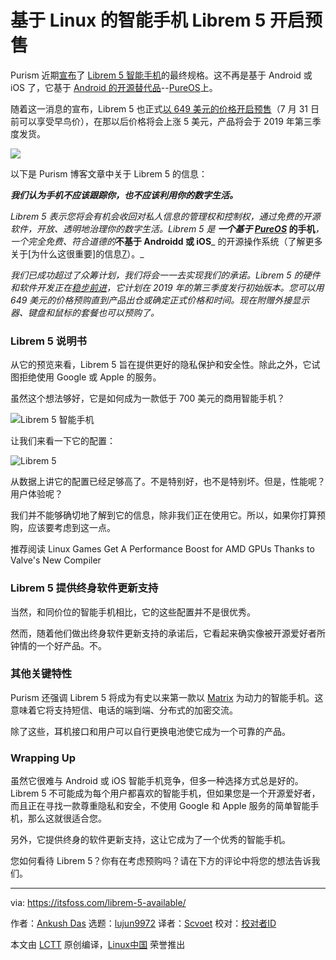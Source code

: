 [#]: collector: (lujun9972)
[#]: translator: (scvoet)
[#]: reviewer: ( )
[#]: publisher: ( )
[#]: url: ( )
[#]: subject: (Linux Smartphone Librem 5 is Available for Preorder)
[#]: via: (https://itsfoss.com/librem-5-available/)
[#]: author: (Ankush Das https://itsfoss.com/author/ankush/)

基于 Linux 的智能手机 Librem 5 开启预售
======

Purism 近期[宣布][1]了 [Librem 5 智能手机][2]的最终规格。这不再是基于 Android 或 iOS 了，它基于 [Android 的开源替代品][4]--[PureOS][3]上。

随着这一消息的宣布，Librem 5 也正式[以 649 美元的价格开启预售][5]（7 月 31 日前可以享受早鸟价），在那以后价格将会上涨 5 美元，产品将会于 2019 年第三季度发货。

![][6]

以下是 Purism 博客文章中关于 Librem 5 的信息：

_**我们认为手机不应该跟踪你，也不应该利用你的数字生活。**_

_Librem 5 表示您将会有机会收回对私人信息的管理权和控制权，通过免费的开源软件，开放、透明地治理你的数字生活。Librem 5 是_ **_一个基于_ [_PureOS_][3] 的手机**_，一个完全免费、符合道德的_**不基于 Androidd 或 iOS**_ 的开源操作系统（了解更多关于[为什么这很重要]的信息[7]）。_

_我们已成功超过了众筹计划，我们将会一一去实现我们的承诺。Librem 5 的硬件和软件开发正在[稳步前进][8]，它计划在 2019 年的第三季度发行初始版本。您可以用 649 美元的价格预购直到产品出仓或确定正式价格和时间。现在附赠外接显示器、键盘和鼠标的套餐也可以预购了。_

### Librem 5 说明书

从它的预览来看，Librem 5 旨在提供更好的隐私保护和安全性。除此之外，它试图拒绝使用 Google 或 Apple 的服务。

虽然这个想法够好，它是如何成为一款低于 700 美元的商用智能手机？

![Librem 5 智能手机][9]

让我们来看一下它的配置：

![Librem 5][10]

从数据上讲它的配置已经足够高了。不是特别好，也不是特别坏。但是，性能呢？用户体验呢？

我们并不能够确切地了解到它的信息，除非我们正在使用它。所以，如果你打算预购，应该要考虑到这一点。

[][11]

推荐阅读  Linux Games Get A Performance Boost for AMD GPUs Thanks to Valve's New Compiler

### Librem 5 提供终身软件更新支持

当然，和同价位的智能手机相比，它的这些配置并不是很优秀。

然而，随着他们做出终身软件更新支持的承诺后，它看起来确实像被开源爱好者所钟情的一个好产品。不。

### 其他关键特性

Purism 还强调 Librem 5 将成为有史以来第一款以 [Matrix][12] 为动力的智能手机。这意味着它将支持短信、电话的端到端、分布式的加密交流。

除了这些，耳机接口和用户可以自行更换电池使它成为一个可靠的产品。

### Wrapping Up

虽然它很难与 Android 或 iOS 智能手机竞争，但多一种选择方式总是好的。 Librem 5 不可能成为每个用户都喜欢的智能手机，但如果您是一个开源爱好者，而且正在寻找一款尊重隐私和安全，不使用 Google 和 Apple 服务的简单智能手机，那么这就很适合您。

另外，它提供终身的软件更新支持，这让它成为了一个优秀的智能手机。

您如何看待 Librem 5？你有在考虑预购吗？请在下方的评论中将您的想法告诉我们。

--------------------------------------------------------------------------------

via: https://itsfoss.com/librem-5-available/

作者：[Ankush Das][a]
选题：[lujun9972][b]
译者：[Scvoet][c]
校对：[校对者ID](https://github.com/校对者ID)

本文由 [LCTT](https://github.com/LCTT/TranslateProject) 原创编译，[Linux中国](https://linux.cn/) 荣誉推出

[a]: https://itsfoss.com/author/ankush/
[b]: https://github.com/lujun9972
[c]: https://github.com/scvoet
[1]: https://puri.sm/posts/librem-5-smartphone-final-specs-announced/
[2]: https://itsfoss.com/librem-linux-phone/
[3]: https://pureos.net/
[4]: https://itsfoss.com/open-source-alternatives-android/
[5]: https://shop.puri.sm/shop/librem-5/
[6]: https://i1.wp.com/itsfoss.com/wp-content/uploads/2019/08/librem-5-linux-smartphone.jpg?resize=800%2C450&ssl=1
[7]: https://puri.sm/products/librem-5/pureos-mobile/
[8]: https://puri.sm/posts/tag/phones
[9]: https://i0.wp.com/itsfoss.com/wp-content/uploads/2019/07/librem-5-smartphone.jpg?ssl=1
[10]: https://i0.wp.com/itsfoss.com/wp-content/uploads/2019/07/librem-5-specs.png?ssl=1
[11]: https://itsfoss.com/linux-games-performance-boost-amd-gpu/
[12]: http://matrix.org
